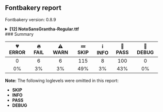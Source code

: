 ## Fontbakery report

Fontbakery version: 0.8.9

<details><summary><b>[12] NotoSansGrantha-Regular.ttf</b></summary><div><details><summary>🔥 <b>FAIL:</b> Check Google Fonts glyph coverage. (<a href="https://font-bakery.readthedocs.io/en/stable/fontbakery/profiles/googlefonts.html#com.google.fonts/check/glyph_coverage">com.google.fonts/check/glyph_coverage</a>)</summary><div>


* 🔥 **FAIL** Missing required codepoints:

	- 0x00AF (MACRON)
 [code: missing-codepoints]
</div></details><details><summary>🔥 <b>FAIL:</b> Check copyright namerecords match license file. (<a href="https://font-bakery.readthedocs.io/en/stable/fontbakery/profiles/googlefonts.html#com.google.fonts/check/name/license">com.google.fonts/check/name/license</a>)</summary><div>


* 🔥 **FAIL** License file OFL.txt exists but NameID 13 (LICENSE DESCRIPTION) value on platform 3 (WINDOWS) is not specified for that. Value was: "This Font Software is licensed under the SIL Open Font License, Version 1.1. This Font Software is distributed on an "AS IS" BASIS, WITHOUT WARRANTIES OR CONDITIONS OF ANY KIND, either express or implied. See the SIL Open Font License for the specific language, permissions and limitations governing your use of this Font Software." Must be changed to "This Font Software is licensed under the SIL Open Font License, Version 1.1. This license is available with a FAQ at: https://scripts.sil.org/OFL" [code: wrong]
</div></details><details><summary>🔥 <b>FAIL:</b> Copyright notices match canonical pattern in fonts (<a href="https://font-bakery.readthedocs.io/en/stable/fontbakery/profiles/googlefonts.html#com.google.fonts/check/font_copyright">com.google.fonts/check/font_copyright</a>)</summary><div>


* 🔥 **FAIL** Name Table entry: Copyright notices should match a pattern similar to: "Copyright 2019 The Familyname Project Authors (git url)"
But instead we have got:
"Copyright 2020-2021 Google Inc. All Rights Reserved." [code: bad-notice-format]
</div></details><details><summary>🔥 <b>FAIL:</b> OS/2.fsSelection bit 7 (USE_TYPO_METRICS) is set in all fonts. (<a href="https://font-bakery.readthedocs.io/en/stable/fontbakery/profiles/googlefonts.html#com.google.fonts/check/os2/use_typo_metrics">com.google.fonts/check/os2/use_typo_metrics</a>)</summary><div>


* 🔥 **FAIL** OS/2.fsSelection bit 7 (USE_TYPO_METRICS) wasNOT set in the following fonts: ['fonts/NotoSansGrantha/googlefonts/ttf/NotoSansGrantha-Regular.ttf']. [code: missing-os2-fsselection-bit7]
</div></details><details><summary>🔥 <b>FAIL:</b> Checking OS/2 usWinAscent & usWinDescent. (<a href="https://font-bakery.readthedocs.io/en/stable/fontbakery/profiles/universal.html#com.google.fonts/check/family/win_ascent_and_descent">com.google.fonts/check/family/win_ascent_and_descent</a>)</summary><div>


* 🔥 **FAIL** OS/2.usWinDescent value should be equal or greater than 1755, but got 534 instead. [code: descent]
</div></details><details><summary>🔥 <b>FAIL:</b> Check that texts shape as per expectation (<a href="https://font-bakery.readthedocs.io/en/stable/fontbakery/profiles/<Section: Shaping Checks>.html#com.google.fonts/check/shaping/regression">com.google.fonts/check/shaping/regression</a>)</summary><div>


* 🔥 **FAIL** qa/shaping_tests/grantha.json: Expected and actual shaping not matching
<div class="shaping">


<style type="text/css">
    @font-face {font-family: "TestFont"; src: url(../../fonts/NotoSansGrantha/googlefonts/ttf/NotoSansGrantha-Regular.ttf);}
    .tf { font-family: "TestFont"; }
    .shaping pre { font-size: 1.2rem; }
    .shaping li {
        font-size: 1.2rem;
        border-top: 1px solid #ddd;
        padding: 12px;
        margin-top: 12px;
    }
    .shaping-svg {
        height: 100px;
        margin: 10px;
        transform: matrix(1, 0, 0, -1, 0, 0);
    }
</style>

<h4>qa/shaping_tests/grantha.json: Expected and actual shaping not matching</h4>


</div>
<div class="shaping">

<li>Shaping did not match: <span class="tf">𑍠𑌢𑌯𑍋𑍢</span> (Added by SIESTA)</li>


<pre>Expected: rrVocalic_gran=0+1225|ddha_gran=1+1025|eeMatra_gran=2+936|ya_gran=2+1632|aaMatra_gran=2@-685,0+0|lVocalicMatra_gran=2@-20,0+0</pre>



<pre>Got     : rrVocalic_gran=0+1225|ddha_gran=1+1025|eeMatra_gran=2+906|ya_gran=2+1632|aaMatra_gran=2@-685,0+0|lVocalicMatra_gran=2@-20,0+0</pre>



<pre>                                                                 ^
</pre>


Got: <svg class="shaping-svg" xmlns="http://www.w3.org/2000/svg" viewBox="0 0 4788 2824" transform="matrix(1 0 0 -1 0 0)">
<path d="M1155.0,61.0Q1155.0,1.0 1125.5,-41.5Q1096.0,-84.0 1046.5,-107.0Q997.0,-130.0 937.0,-130.0Q876.0,-130.0 828.0,-108.0Q780.0,-86.0 743.0,-57.0L774.0,3.0Q797.0,-15.0 838.0,-36.5Q879.0,-58.0 931.0,-58.0Q993.0,-58.0 1031.0,-23.5Q1069.0,11.0 1069.0,60.0Q1069.0,93.0 1051.5,121.5Q1034.0,150.0 1002.0,167.0Q970.0,184.0 926.0,184.0L908.0,184.0L908.0,256.0L916.0,256.0Q962.0,256.0 994.5,279.5Q1027.0,303.0 1044.0,339.5Q1061.0,376.0 1061.0,413.0Q1061.0,464.0 1030.5,488.5Q1000.0,513.0 957.0,513.0Q920.0,513.0 895.0,497.0Q870.0,481.0 870.0,452.0Q870.0,437.0 879.0,422.0Q888.0,407.0 912.0,407.0Q919.0,407.0 927.5,408.5Q936.0,410.0 944.0,414.0L960.0,347.0Q952.0,343.0 935.0,338.0Q918.0,333.0 895.0,333.0Q852.0,333.0 818.0,359.5Q784.0,386.0 784.0,436.0Q784.0,474.0 806.0,505.5Q828.0,537.0 868.5,556.5Q909.0,576.0 964.0,576.0Q1046.0,576.0 1096.5,533.5Q1147.0,491.0 1147.0,420.0Q1147.0,366.0 1115.5,314.0Q1084.0,262.0 1031.0,230.0Q1082.0,218.0 1118.5,173.5Q1155.0,129.0 1155.0,61.0ZM715.0,46.0Q715.0,-34.0 666.0,-83.0Q617.0,-132.0 537.0,-132.0Q496.0,-132.0 467.0,-119.5Q438.0,-107.0 419.0,-90.5Q400.0,-74.0 392.0,-61.0Q383.0,-74.0 364.5,-90.5Q346.0,-107.0 317.5,-119.5Q289.0,-132.0 249.0,-132.0Q200.0,-132.0 159.0,-111.0Q118.0,-90.0 94.0,-50.0Q70.0,-10.0 70.0,46.0Q70.0,116.0 109.5,161.5Q149.0,207.0 209.0,232.0Q153.0,258.0 123.0,296.0Q93.0,334.0 81.5,373.5Q70.0,413.0 70.0,442.0Q70.0,489.0 90.5,518.5Q111.0,548.0 143.0,562.0Q175.0,576.0 208.0,576.0Q235.0,576.0 264.0,566.5Q293.0,557.0 313.0,534.5Q333.0,512.0 333.0,473.0Q333.0,431.0 309.0,403.5Q285.0,376.0 249.0,362.0Q213.0,348.0 177.0,347.0Q200.0,315.0 250.5,290.0Q301.0,265.0 392.0,265.0Q483.0,265.0 533.5,290.0Q584.0,315.0 608.0,347.0Q571.0,348.0 535.5,362.0Q500.0,376.0 476.0,403.5Q452.0,431.0 452.0,473.0Q452.0,512.0 472.0,534.5Q492.0,557.0 521.0,566.5Q550.0,576.0 577.0,576.0Q611.0,576.0 642.5,562.0Q674.0,548.0 694.5,518.5Q715.0,489.0 715.0,442.0Q715.0,413.0 703.5,373.5Q692.0,334.0 662.0,296.0Q632.0,258.0 575.0,232.0Q635.0,207.0 675.0,161.5Q715.0,116.0 715.0,46.0ZM146.0,443.0Q146.0,435.0 147.0,423.5Q148.0,412.0 152.0,399.0Q197.0,394.0 229.0,412.5Q261.0,431.0 261.0,463.0Q261.0,489.0 242.5,500.5Q224.0,512.0 205.0,512.0Q180.0,512.0 163.0,494.5Q146.0,477.0 146.0,443.0ZM524.0,463.0Q524.0,431.0 556.0,412.5Q588.0,394.0 633.0,398.0Q636.0,412.0 637.5,423.5Q639.0,435.0 639.0,443.0Q639.0,477.0 622.0,494.5Q605.0,512.0 580.0,512.0Q561.0,512.0 542.5,500.5Q524.0,489.0 524.0,463.0ZM392.0,197.0Q354.0,197.0 313.0,191.0Q272.0,185.0 236.0,168.5Q200.0,152.0 178.0,122.0Q156.0,92.0 156.0,44.0Q156.0,2.0 173.5,-22.0Q191.0,-46.0 215.5,-55.5Q240.0,-65.0 261.0,-65.0Q296.0,-65.0 324.5,-45.0Q353.0,-25.0 360.0,6.0L424.0,6.0Q431.0,-25.0 461.0,-44.0Q491.0,-63.0 526.0,-63.0Q548.0,-63.0 571.5,-54.0Q595.0,-45.0 612.0,-21.5Q629.0,2.0 629.0,44.0Q629.0,92.0 607.5,122.0Q586.0,152.0 550.5,168.5Q515.0,185.0 473.5,191.0Q432.0,197.0 392.0,197.0Z"  transform="translate(0, 1034)"/>
<path d="M869.0,334.0Q869.0,429.0 831.0,485.0Q793.0,541.0 735.0,541.0Q768.0,525.0 787.0,498.5Q806.0,472.0 806.0,440.0Q806.0,411.0 790.0,384.5Q774.0,358.0 745.5,341.0Q717.0,324.0 679.0,324.0Q647.0,324.0 617.0,338.5Q587.0,353.0 568.5,381.0Q550.0,409.0 550.0,449.0Q550.0,498.0 577.0,532.5Q604.0,567.0 648.5,586.0Q693.0,605.0 743.0,605.0Q841.0,605.0 898.0,533.0Q955.0,461.0 955.0,336.0Q955.0,263.0 935.5,198.5Q916.0,134.0 879.5,84.5Q843.0,35.0 793.0,6.5Q743.0,-22.0 682.0,-22.0Q633.0,-22.0 597.5,-3.5Q562.0,15.0 538.0,45.0Q514.0,75.0 501.0,108.0Q470.0,54.0 411.0,16.0Q352.0,-22.0 266.0,-22.0Q184.0,-22.0 138.5,17.0Q93.0,56.0 93.0,114.0Q93.0,167.0 131.0,200.5Q169.0,234.0 231.0,268.0Q282.0,295.0 318.5,315.0Q355.0,335.0 375.0,357.5Q395.0,380.0 395.0,416.0Q395.0,460.0 366.0,491.5Q337.0,523.0 287.0,529.0Q330.0,496.0 330.0,444.0Q330.0,412.0 313.0,383.5Q296.0,355.0 266.5,337.0Q237.0,319.0 199.0,319.0Q168.0,319.0 138.5,333.5Q109.0,348.0 89.5,375.5Q70.0,403.0 70.0,442.0Q70.0,491.0 99.5,526.5Q129.0,562.0 176.0,581.5Q223.0,601.0 274.0,601.0Q331.0,601.0 378.0,578.5Q425.0,556.0 453.0,516.0Q481.0,476.0 481.0,424.0Q481.0,380.0 458.0,345.0Q435.0,310.0 392.0,279.0Q349.0,248.0 287.0,212.0Q232.0,181.0 205.5,161.0Q179.0,141.0 179.0,113.0Q179.0,82.0 209.0,66.0Q239.0,50.0 281.0,50.0Q339.0,50.0 376.0,73.5Q413.0,97.0 434.0,129.5Q455.0,162.0 464.0,189.0L545.0,189.0Q548.0,177.0 557.0,154.0Q566.0,131.0 581.5,107.5Q597.0,84.0 621.5,67.5Q646.0,51.0 682.0,51.0Q724.0,51.0 758.5,75.0Q793.0,99.0 817.5,139.5Q842.0,180.0 855.5,230.5Q869.0,281.0 869.0,334.0ZM630.0,452.0Q630.0,426.0 645.0,411.0Q660.0,396.0 683.0,396.0Q709.0,396.0 721.5,412.0Q734.0,428.0 734.0,446.0Q734.0,471.0 713.5,490.5Q693.0,510.0 663.0,517.0Q648.0,505.0 639.0,488.5Q630.0,472.0 630.0,452.0ZM146.0,447.0Q146.0,420.0 163.0,406.0Q180.0,392.0 202.0,392.0Q230.0,392.0 242.0,410.0Q254.0,428.0 254.0,446.0Q254.0,471.0 235.5,488.0Q217.0,505.0 188.0,512.0Q169.0,501.0 157.5,484.5Q146.0,468.0 146.0,447.0Z"  transform="translate(1225, 1034)"/>
<path d="M400.0,-14.0Q302.0,-14.0 227.5,37.0Q153.0,88.0 111.5,179.5Q70.0,271.0 70.0,393.0Q70.0,505.0 103.5,589.0Q137.0,673.0 195.5,729.5Q254.0,786.0 329.5,814.5Q405.0,843.0 488.0,843.0Q651.0,843.0 738.5,733.0Q826.0,623.0 826.0,425.0L826.0,-12.0L740.0,-12.0L740.0,365.0Q740.0,492.0 716.0,582.5Q692.0,673.0 637.0,722.0Q582.0,771.0 488.0,771.0Q429.0,771.0 370.5,750.5Q312.0,730.0 263.5,685.5Q215.0,641.0 185.5,569.5Q156.0,498.0 156.0,395.0Q156.0,299.0 187.0,224.5Q218.0,150.0 273.0,108.0Q262.0,137.0 262.0,171.0Q262.0,219.0 283.0,259.5Q304.0,300.0 345.0,324.5Q386.0,349.0 445.0,349.0Q494.0,349.0 534.0,329.5Q574.0,310.0 598.0,272.0Q622.0,234.0 622.0,178.0Q622.0,113.0 590.5,70.0Q559.0,27.0 508.0,6.5Q457.0,-14.0 400.0,-14.0ZM348.0,171.0Q348.0,141.0 356.0,113.0Q364.0,85.0 381.0,61.0Q402.0,58.0 423.0,58.0Q482.0,58.0 509.0,88.0Q536.0,118.0 536.0,171.0Q536.0,221.0 511.5,249.0Q487.0,277.0 443.0,277.0Q400.0,277.0 374.0,249.0Q348.0,221.0 348.0,171.0Z"  transform="translate(2250, 1034)"/>
<path d="M239.0,-11.0Q168.0,-11.0 124.0,39.0Q80.0,89.0 80.0,192.0L80.0,566.0L166.0,566.0L166.0,193.0Q166.0,132.0 190.5,96.5Q215.0,61.0 255.0,61.0Q279.0,61.0 302.0,74.0Q325.0,87.0 346.0,116.0L346.0,566.0L432.0,566.0L432.0,72.0L781.0,72.0L781.0,566.0L867.0,566.0L867.0,0.0L346.0,0.0L346.0,35.0Q331.0,20.0 304.5,4.5Q278.0,-11.0 239.0,-11.0Z"  transform="translate(3156, 1034)"/>
<path d="M80.0,0.0L80.0,566.0L615.0,566.0L615.0,494.0L445.0,494.0L445.0,0.0L359.0,0.0L359.0,494.0L166.0,494.0L166.0,0.0L80.0,0.0Z"  transform="translate(4103, 1034)"/>
<path d="M837.0,185.0L837.0,494.0L672.0,494.0L672.0,0.0L586.0,0.0L586.0,365.0Q554.0,428.0 499.5,466.0Q445.0,504.0 377.0,504.0Q319.0,504.0 273.5,477.0Q228.0,450.0 198.5,401.5Q169.0,353.0 160.0,289.0Q186.0,307.0 217.0,317.5Q248.0,328.0 281.0,328.0Q353.0,328.0 399.5,284.0Q446.0,240.0 446.0,165.0Q446.0,82.0 397.5,35.0Q349.0,-12.0 269.0,-12.0Q216.0,-12.0 170.5,13.5Q125.0,39.0 97.5,94.0Q70.0,149.0 70.0,237.0Q70.0,318.0 95.5,381.5Q121.0,445.0 165.0,488.0Q209.0,531.0 265.5,553.5Q322.0,576.0 384.0,576.0Q451.0,576.0 501.0,552.5Q551.0,529.0 586.0,493.0L586.0,566.0L1302.0,566.0L1302.0,494.0L1169.0,494.0L1169.0,185.0Q1169.0,155.0 1165.0,121.0Q1161.0,87.0 1145.5,56.5Q1130.0,26.0 1096.0,7.0Q1062.0,-12.0 1003.0,-12.0Q944.0,-12.0 910.0,7.0Q876.0,26.0 860.5,56.5Q845.0,87.0 841.0,121.0Q837.0,155.0 837.0,185.0ZM1003.0,58.0Q1037.0,58.0 1054.0,74.0Q1071.0,90.0 1077.0,116.5Q1083.0,143.0 1083.0,176.0L1083.0,494.0L923.0,494.0L923.0,176.0Q923.0,143.0 929.0,116.5Q935.0,90.0 952.0,74.0Q969.0,58.0 1003.0,58.0ZM267.0,258.0Q237.0,258.0 209.0,245.5Q181.0,233.0 157.0,212.0Q162.0,132.0 194.5,96.0Q227.0,60.0 273.0,60.0Q312.0,60.0 336.0,85.0Q360.0,110.0 360.0,155.0Q360.0,205.0 334.0,231.5Q308.0,258.0 267.0,258.0Z"  transform="translate(4768, 1034)"/>
</svg>
 Expected: <svg class="shaping-svg" xmlns="http://www.w3.org/2000/svg" viewBox="0 0 4818 2824" transform="matrix(1 0 0 -1 0 0)">
<path d="M1155.0,61.0Q1155.0,1.0 1125.5,-41.5Q1096.0,-84.0 1046.5,-107.0Q997.0,-130.0 937.0,-130.0Q876.0,-130.0 828.0,-108.0Q780.0,-86.0 743.0,-57.0L774.0,3.0Q797.0,-15.0 838.0,-36.5Q879.0,-58.0 931.0,-58.0Q993.0,-58.0 1031.0,-23.5Q1069.0,11.0 1069.0,60.0Q1069.0,93.0 1051.5,121.5Q1034.0,150.0 1002.0,167.0Q970.0,184.0 926.0,184.0L908.0,184.0L908.0,256.0L916.0,256.0Q962.0,256.0 994.5,279.5Q1027.0,303.0 1044.0,339.5Q1061.0,376.0 1061.0,413.0Q1061.0,464.0 1030.5,488.5Q1000.0,513.0 957.0,513.0Q920.0,513.0 895.0,497.0Q870.0,481.0 870.0,452.0Q870.0,437.0 879.0,422.0Q888.0,407.0 912.0,407.0Q919.0,407.0 927.5,408.5Q936.0,410.0 944.0,414.0L960.0,347.0Q952.0,343.0 935.0,338.0Q918.0,333.0 895.0,333.0Q852.0,333.0 818.0,359.5Q784.0,386.0 784.0,436.0Q784.0,474.0 806.0,505.5Q828.0,537.0 868.5,556.5Q909.0,576.0 964.0,576.0Q1046.0,576.0 1096.5,533.5Q1147.0,491.0 1147.0,420.0Q1147.0,366.0 1115.5,314.0Q1084.0,262.0 1031.0,230.0Q1082.0,218.0 1118.5,173.5Q1155.0,129.0 1155.0,61.0ZM715.0,46.0Q715.0,-34.0 666.0,-83.0Q617.0,-132.0 537.0,-132.0Q496.0,-132.0 467.0,-119.5Q438.0,-107.0 419.0,-90.5Q400.0,-74.0 392.0,-61.0Q383.0,-74.0 364.5,-90.5Q346.0,-107.0 317.5,-119.5Q289.0,-132.0 249.0,-132.0Q200.0,-132.0 159.0,-111.0Q118.0,-90.0 94.0,-50.0Q70.0,-10.0 70.0,46.0Q70.0,116.0 109.5,161.5Q149.0,207.0 209.0,232.0Q153.0,258.0 123.0,296.0Q93.0,334.0 81.5,373.5Q70.0,413.0 70.0,442.0Q70.0,489.0 90.5,518.5Q111.0,548.0 143.0,562.0Q175.0,576.0 208.0,576.0Q235.0,576.0 264.0,566.5Q293.0,557.0 313.0,534.5Q333.0,512.0 333.0,473.0Q333.0,431.0 309.0,403.5Q285.0,376.0 249.0,362.0Q213.0,348.0 177.0,347.0Q200.0,315.0 250.5,290.0Q301.0,265.0 392.0,265.0Q483.0,265.0 533.5,290.0Q584.0,315.0 608.0,347.0Q571.0,348.0 535.5,362.0Q500.0,376.0 476.0,403.5Q452.0,431.0 452.0,473.0Q452.0,512.0 472.0,534.5Q492.0,557.0 521.0,566.5Q550.0,576.0 577.0,576.0Q611.0,576.0 642.5,562.0Q674.0,548.0 694.5,518.5Q715.0,489.0 715.0,442.0Q715.0,413.0 703.5,373.5Q692.0,334.0 662.0,296.0Q632.0,258.0 575.0,232.0Q635.0,207.0 675.0,161.5Q715.0,116.0 715.0,46.0ZM146.0,443.0Q146.0,435.0 147.0,423.5Q148.0,412.0 152.0,399.0Q197.0,394.0 229.0,412.5Q261.0,431.0 261.0,463.0Q261.0,489.0 242.5,500.5Q224.0,512.0 205.0,512.0Q180.0,512.0 163.0,494.5Q146.0,477.0 146.0,443.0ZM524.0,463.0Q524.0,431.0 556.0,412.5Q588.0,394.0 633.0,398.0Q636.0,412.0 637.5,423.5Q639.0,435.0 639.0,443.0Q639.0,477.0 622.0,494.5Q605.0,512.0 580.0,512.0Q561.0,512.0 542.5,500.5Q524.0,489.0 524.0,463.0ZM392.0,197.0Q354.0,197.0 313.0,191.0Q272.0,185.0 236.0,168.5Q200.0,152.0 178.0,122.0Q156.0,92.0 156.0,44.0Q156.0,2.0 173.5,-22.0Q191.0,-46.0 215.5,-55.5Q240.0,-65.0 261.0,-65.0Q296.0,-65.0 324.5,-45.0Q353.0,-25.0 360.0,6.0L424.0,6.0Q431.0,-25.0 461.0,-44.0Q491.0,-63.0 526.0,-63.0Q548.0,-63.0 571.5,-54.0Q595.0,-45.0 612.0,-21.5Q629.0,2.0 629.0,44.0Q629.0,92.0 607.5,122.0Q586.0,152.0 550.5,168.5Q515.0,185.0 473.5,191.0Q432.0,197.0 392.0,197.0Z"  transform="translate(0, 1034)"/>
<path d="M869.0,334.0Q869.0,429.0 831.0,485.0Q793.0,541.0 735.0,541.0Q768.0,525.0 787.0,498.5Q806.0,472.0 806.0,440.0Q806.0,411.0 790.0,384.5Q774.0,358.0 745.5,341.0Q717.0,324.0 679.0,324.0Q647.0,324.0 617.0,338.5Q587.0,353.0 568.5,381.0Q550.0,409.0 550.0,449.0Q550.0,498.0 577.0,532.5Q604.0,567.0 648.5,586.0Q693.0,605.0 743.0,605.0Q841.0,605.0 898.0,533.0Q955.0,461.0 955.0,336.0Q955.0,263.0 935.5,198.5Q916.0,134.0 879.5,84.5Q843.0,35.0 793.0,6.5Q743.0,-22.0 682.0,-22.0Q633.0,-22.0 597.5,-3.5Q562.0,15.0 538.0,45.0Q514.0,75.0 501.0,108.0Q470.0,54.0 411.0,16.0Q352.0,-22.0 266.0,-22.0Q184.0,-22.0 138.5,17.0Q93.0,56.0 93.0,114.0Q93.0,167.0 131.0,200.5Q169.0,234.0 231.0,268.0Q282.0,295.0 318.5,315.0Q355.0,335.0 375.0,357.5Q395.0,380.0 395.0,416.0Q395.0,460.0 366.0,491.5Q337.0,523.0 287.0,529.0Q330.0,496.0 330.0,444.0Q330.0,412.0 313.0,383.5Q296.0,355.0 266.5,337.0Q237.0,319.0 199.0,319.0Q168.0,319.0 138.5,333.5Q109.0,348.0 89.5,375.5Q70.0,403.0 70.0,442.0Q70.0,491.0 99.5,526.5Q129.0,562.0 176.0,581.5Q223.0,601.0 274.0,601.0Q331.0,601.0 378.0,578.5Q425.0,556.0 453.0,516.0Q481.0,476.0 481.0,424.0Q481.0,380.0 458.0,345.0Q435.0,310.0 392.0,279.0Q349.0,248.0 287.0,212.0Q232.0,181.0 205.5,161.0Q179.0,141.0 179.0,113.0Q179.0,82.0 209.0,66.0Q239.0,50.0 281.0,50.0Q339.0,50.0 376.0,73.5Q413.0,97.0 434.0,129.5Q455.0,162.0 464.0,189.0L545.0,189.0Q548.0,177.0 557.0,154.0Q566.0,131.0 581.5,107.5Q597.0,84.0 621.5,67.5Q646.0,51.0 682.0,51.0Q724.0,51.0 758.5,75.0Q793.0,99.0 817.5,139.5Q842.0,180.0 855.5,230.5Q869.0,281.0 869.0,334.0ZM630.0,452.0Q630.0,426.0 645.0,411.0Q660.0,396.0 683.0,396.0Q709.0,396.0 721.5,412.0Q734.0,428.0 734.0,446.0Q734.0,471.0 713.5,490.5Q693.0,510.0 663.0,517.0Q648.0,505.0 639.0,488.5Q630.0,472.0 630.0,452.0ZM146.0,447.0Q146.0,420.0 163.0,406.0Q180.0,392.0 202.0,392.0Q230.0,392.0 242.0,410.0Q254.0,428.0 254.0,446.0Q254.0,471.0 235.5,488.0Q217.0,505.0 188.0,512.0Q169.0,501.0 157.5,484.5Q146.0,468.0 146.0,447.0Z"  transform="translate(1225, 1034)"/>
<path d="M400.0,-14.0Q302.0,-14.0 227.5,37.0Q153.0,88.0 111.5,179.5Q70.0,271.0 70.0,393.0Q70.0,505.0 103.5,589.0Q137.0,673.0 195.5,729.5Q254.0,786.0 329.5,814.5Q405.0,843.0 488.0,843.0Q651.0,843.0 738.5,733.0Q826.0,623.0 826.0,425.0L826.0,-12.0L740.0,-12.0L740.0,365.0Q740.0,492.0 716.0,582.5Q692.0,673.0 637.0,722.0Q582.0,771.0 488.0,771.0Q429.0,771.0 370.5,750.5Q312.0,730.0 263.5,685.5Q215.0,641.0 185.5,569.5Q156.0,498.0 156.0,395.0Q156.0,299.0 187.0,224.5Q218.0,150.0 273.0,108.0Q262.0,137.0 262.0,171.0Q262.0,219.0 283.0,259.5Q304.0,300.0 345.0,324.5Q386.0,349.0 445.0,349.0Q494.0,349.0 534.0,329.5Q574.0,310.0 598.0,272.0Q622.0,234.0 622.0,178.0Q622.0,113.0 590.5,70.0Q559.0,27.0 508.0,6.5Q457.0,-14.0 400.0,-14.0ZM348.0,171.0Q348.0,141.0 356.0,113.0Q364.0,85.0 381.0,61.0Q402.0,58.0 423.0,58.0Q482.0,58.0 509.0,88.0Q536.0,118.0 536.0,171.0Q536.0,221.0 511.5,249.0Q487.0,277.0 443.0,277.0Q400.0,277.0 374.0,249.0Q348.0,221.0 348.0,171.0Z"  transform="translate(2250, 1034)"/>
<path d="M239.0,-11.0Q168.0,-11.0 124.0,39.0Q80.0,89.0 80.0,192.0L80.0,566.0L166.0,566.0L166.0,193.0Q166.0,132.0 190.5,96.5Q215.0,61.0 255.0,61.0Q279.0,61.0 302.0,74.0Q325.0,87.0 346.0,116.0L346.0,566.0L432.0,566.0L432.0,72.0L781.0,72.0L781.0,566.0L867.0,566.0L867.0,0.0L346.0,0.0L346.0,35.0Q331.0,20.0 304.5,4.5Q278.0,-11.0 239.0,-11.0Z"  transform="translate(3186, 1034)"/>
<path d="M80.0,0.0L80.0,566.0L615.0,566.0L615.0,494.0L445.0,494.0L445.0,0.0L359.0,0.0L359.0,494.0L166.0,494.0L166.0,0.0L80.0,0.0Z"  transform="translate(4133, 1034)"/>
<path d="M837.0,185.0L837.0,494.0L672.0,494.0L672.0,0.0L586.0,0.0L586.0,365.0Q554.0,428.0 499.5,466.0Q445.0,504.0 377.0,504.0Q319.0,504.0 273.5,477.0Q228.0,450.0 198.5,401.5Q169.0,353.0 160.0,289.0Q186.0,307.0 217.0,317.5Q248.0,328.0 281.0,328.0Q353.0,328.0 399.5,284.0Q446.0,240.0 446.0,165.0Q446.0,82.0 397.5,35.0Q349.0,-12.0 269.0,-12.0Q216.0,-12.0 170.5,13.5Q125.0,39.0 97.5,94.0Q70.0,149.0 70.0,237.0Q70.0,318.0 95.5,381.5Q121.0,445.0 165.0,488.0Q209.0,531.0 265.5,553.5Q322.0,576.0 384.0,576.0Q451.0,576.0 501.0,552.5Q551.0,529.0 586.0,493.0L586.0,566.0L1302.0,566.0L1302.0,494.0L1169.0,494.0L1169.0,185.0Q1169.0,155.0 1165.0,121.0Q1161.0,87.0 1145.5,56.5Q1130.0,26.0 1096.0,7.0Q1062.0,-12.0 1003.0,-12.0Q944.0,-12.0 910.0,7.0Q876.0,26.0 860.5,56.5Q845.0,87.0 841.0,121.0Q837.0,155.0 837.0,185.0ZM1003.0,58.0Q1037.0,58.0 1054.0,74.0Q1071.0,90.0 1077.0,116.5Q1083.0,143.0 1083.0,176.0L1083.0,494.0L923.0,494.0L923.0,176.0Q923.0,143.0 929.0,116.5Q935.0,90.0 952.0,74.0Q969.0,58.0 1003.0,58.0ZM267.0,258.0Q237.0,258.0 209.0,245.5Q181.0,233.0 157.0,212.0Q162.0,132.0 194.5,96.0Q227.0,60.0 273.0,60.0Q312.0,60.0 336.0,85.0Q360.0,110.0 360.0,155.0Q360.0,205.0 334.0,231.5Q308.0,258.0 267.0,258.0Z"  transform="translate(4798, 1034)"/>
</svg>


</div>
<div class="shaping">

<li>Shaping did not match: <span class="tf">𑌯𑍄௯𑌿</span> (Added by SIESTA)</li>


<pre>Expected: ya_gran=0+1408|rrVocalicMatra_gran=0@-417,0+0|nine_tamil=2+1155|iMatra_gran=2+0</pre>



<pre>Got     : ya_gran=0+1408|rrVocalicMatra_gran=0@-417,1+0|nine_tamil=2+1155|iMatra_gran=2+0</pre>



<pre>                                                    ^
</pre>


Got: <svg class="shaping-svg" xmlns="http://www.w3.org/2000/svg" viewBox="0 0 2563 2824" transform="matrix(1 0 0 -1 0 0)">
<path d=""  transform="translate(0, 1034)"/>
<path d=""  transform="translate(991, 1035)"/>
<path d=""  transform="translate(1408, 1034)"/>
<path d=""  transform="translate(2563, 1034)"/>
</svg>
 Expected: <svg class="shaping-svg" xmlns="http://www.w3.org/2000/svg" viewBox="0 0 2563 2824" transform="matrix(1 0 0 -1 0 0)">
<path d=""  transform="translate(0, 1034)"/>
<path d=""  transform="translate(991, 1034)"/>
<path d=""  transform="translate(1408, 1034)"/>
<path d=""  transform="translate(2563, 1034)"/>
</svg>


</div>
<div class="shaping">

<li>Shaping did not match: <span class="tf"> ௱𑌲𑍌𑍩</span> (Added by SIESTA)</li>


<pre>Expected: space=0+260|onehundred_tamil=1+887|la_gran=2+1145|eeMatra_gran=2+906|auLengthMark_gran=2+0|threecomb_gran=2+0</pre>



<pre>Got     : space=0+260|onehundred_tamil=1+887|la_gran=2+1145|auMatra_gran=2+2575|threecomb_gran=2+0</pre>



<pre>                                                            ^^             ++++++++++++++++++++++ ^^
</pre>


Got: <svg class="shaping-svg" xmlns="http://www.w3.org/2000/svg" viewBox="0 0 4867 2824" transform="matrix(1 0 0 -1 0 0)">
<path d=""  transform="translate(0, 1034)"/>
<path d=""  transform="translate(260, 1034)"/>
<path d=""  transform="translate(1147, 1034)"/>
<path d=""  transform="translate(2292, 1034)"/>
<path d=""  transform="translate(4867, 1034)"/>
</svg>
 Expected: <svg class="shaping-svg" xmlns="http://www.w3.org/2000/svg" viewBox="0 0 3198 2824" transform="matrix(1 0 0 -1 0 0)">
<path d=""  transform="translate(0, 1034)"/>
<path d=""  transform="translate(260, 1034)"/>
<path d=""  transform="translate(1147, 1034)"/>
<path d=""  transform="translate(2292, 1034)"/>
<path d=""  transform="translate(3198, 1034)"/>
<path d=""  transform="translate(3198, 1034)"/>
</svg>


</div>
<div class="shaping">

<li>Shaping did not match: <span class="tf">௱𑌡𑌼𑍁</span> (Added by SIESTA)</li>


<pre>Expected: onehundred_tamil=0+887|dda_gran=1+983|dottedCircle=1+600|nukta_gran=1+0|uMatra_gran=1+0</pre>



<pre>Got     : onehundred_tamil=0+887|dda_gran=1+983|nukta_gran=1+0|uMatra_gran=1+0</pre>



<pre>                                                +++++++++++++++++++
</pre>


Got: <svg class="shaping-svg" xmlns="http://www.w3.org/2000/svg" viewBox="0 0 1870 2824" transform="matrix(1 0 0 -1 0 0)">
<path d=""  transform="translate(0, 1034)"/>
<path d=""  transform="translate(887, 1034)"/>
<path d=""  transform="translate(1870, 1034)"/>
<path d=""  transform="translate(1870, 1034)"/>
</svg>
 Expected: <svg class="shaping-svg" xmlns="http://www.w3.org/2000/svg" viewBox="0 0 2470 2824" transform="matrix(1 0 0 -1 0 0)">
<path d=""  transform="translate(0, 1034)"/>
<path d=""  transform="translate(887, 1034)"/>
<path d=""  transform="translate(1870, 1034)"/>
<path d=""  transform="translate(2470, 1034)"/>
<path d=""  transform="translate(2470, 1034)"/>
</svg>


</div>
<div class="shaping">

<li>Shaping did not match: <span class="tf">𑌠𑍄</span> (Added by SIESTA)</li>


<pre>Expected: ttha_gran=0+1183|rrVocalicMatra_gran=0@-417,0+0</pre>



<pre>Got     : ttha_gran=0+1183|rrVocalicMatra_gran=0@-417,1+0</pre>



<pre>                                                      ^
</pre>


Got: <svg class="shaping-svg" xmlns="http://www.w3.org/2000/svg" viewBox="0 0 1183 2824" transform="matrix(1 0 0 -1 0 0)">
<path d=""  transform="translate(0, 1034)"/>
<path d=""  transform="translate(766, 1035)"/>
</svg>
 Expected: <svg class="shaping-svg" xmlns="http://www.w3.org/2000/svg" viewBox="0 0 1183 2824" transform="matrix(1 0 0 -1 0 0)">
<path d=""  transform="translate(0, 1034)"/>
<path d=""  transform="translate(766, 1034)"/>
</svg>


</div>
<div class="shaping">

<li>Shaping did not match: <span class="tf">𑌝𑍋𑌦</span> (Added by SIESTA)</li>


<pre>Expected: eeMatra_gran=0+936|jha_gran=0+2028|aaMatra_gran=0@-685,0+0|da_gran=2+813</pre>



<pre>Got     : eeMatra_gran=0+906|jha_gran=0+2028|aaMatra_gran=0@-685,0+0|da_gran=2+813</pre>



<pre>                          ^
</pre>


Got: <svg class="shaping-svg" xmlns="http://www.w3.org/2000/svg" viewBox="0 0 3747 2824" transform="matrix(1 0 0 -1 0 0)">
<path d=""  transform="translate(0, 1034)"/>
<path d=""  transform="translate(906, 1034)"/>
<path d=""  transform="translate(2249, 1034)"/>
<path d=""  transform="translate(2934, 1034)"/>
</svg>
 Expected: <svg class="shaping-svg" xmlns="http://www.w3.org/2000/svg" viewBox="0 0 3777 2824" transform="matrix(1 0 0 -1 0 0)">
<path d=""  transform="translate(0, 1034)"/>
<path d=""  transform="translate(936, 1034)"/>
<path d=""  transform="translate(2279, 1034)"/>
<path d=""  transform="translate(2964, 1034)"/>
</svg>


</div>
<div class="shaping">

<li>Shaping did not match: <span class="tf">𑌞𑍄𑍲𑌓</span> (Added by SIESTA)</li>


<pre>Expected: nya_gran=0+1583|rrVocalicMatra_gran=0@-417,0+0|nacomb_gran=0@-733,310+0|oo_gran=3+1002</pre>



<pre>Got     : nya_gran=0+1583|rrVocalicMatra_gran=0@-417,1+0|nacomb_gran=0@-733,310+0|oo_gran=3+1002</pre>



<pre>                                                     ^
</pre>


Got: <svg class="shaping-svg" xmlns="http://www.w3.org/2000/svg" viewBox="0 0 2585 2824" transform="matrix(1 0 0 -1 0 0)">
<path d=""  transform="translate(0, 1034)"/>
<path d=""  transform="translate(1166, 1035)"/>
<path d=""  transform="translate(850, 1344)"/>
<path d=""  transform="translate(1583, 1034)"/>
</svg>
 Expected: <svg class="shaping-svg" xmlns="http://www.w3.org/2000/svg" viewBox="0 0 2585 2824" transform="matrix(1 0 0 -1 0 0)">
<path d=""  transform="translate(0, 1034)"/>
<path d=""  transform="translate(1166, 1034)"/>
<path d=""  transform="translate(850, 1344)"/>
<path d=""  transform="translate(1583, 1034)"/>
</svg>


</div>
<div class="shaping">

<li>Shaping did not match: <span class="tf">௨𑍢᳴</span> (Added by SIESTA)</li>


<pre>Expected: two_tamil=0+1067|lVocalicMatra_gran=0+0|dottedCircle=0+600|tonecandraabove_vedic=0+0</pre>



<pre>Got     : two_tamil=0+1067|lVocalicMatra_gran=0+0|tonecandraabove_vedic=0+0</pre>



<pre>                                                  +++++++++++++++++++
</pre>


Got: <svg class="shaping-svg" xmlns="http://www.w3.org/2000/svg" viewBox="0 0 1067 2824" transform="matrix(1 0 0 -1 0 0)">
<path d=""  transform="translate(0, 1034)"/>
<path d=""  transform="translate(1067, 1034)"/>
<path d=""  transform="translate(1067, 1034)"/>
</svg>
 Expected: <svg class="shaping-svg" xmlns="http://www.w3.org/2000/svg" viewBox="0 0 1667 2824" transform="matrix(1 0 0 -1 0 0)">
<path d=""  transform="translate(0, 1034)"/>
<path d=""  transform="translate(1067, 1034)"/>
<path d=""  transform="translate(1067, 1034)"/>
<path d=""  transform="translate(1667, 1034)"/>
</svg>


</div>
<div class="shaping">

<li>Shaping did not match: <span class="tf">𑌳𑌅𑍣𑌰𑍄</span> (Added by SIESTA)</li>


<pre>Expected: lla_gran=0+1368|a_gran=1+2588|llVocalicMatra_gran=1@-1580,0+0|ra_gran=3+1218|rrVocalicMatra_gran=3@-417,0+0</pre>



<pre>Got     : lla_gran=0+1368|a_gran=1+2588|llVocalicMatra_gran=1@-1580,0+0|ra_gran=3+1218|rrVocalicMatra_gran=3@-417,1+0</pre>



<pre>                                                                                                                  ^
</pre>


Got: <svg class="shaping-svg" xmlns="http://www.w3.org/2000/svg" viewBox="0 0 5174 2824" transform="matrix(1 0 0 -1 0 0)">
<path d=""  transform="translate(0, 1034)"/>
<path d=""  transform="translate(1368, 1034)"/>
<path d=""  transform="translate(2376, 1034)"/>
<path d=""  transform="translate(3956, 1034)"/>
<path d=""  transform="translate(4757, 1035)"/>
</svg>
 Expected: <svg class="shaping-svg" xmlns="http://www.w3.org/2000/svg" viewBox="0 0 5174 2824" transform="matrix(1 0 0 -1 0 0)">
<path d=""  transform="translate(0, 1034)"/>
<path d=""  transform="translate(1368, 1034)"/>
<path d=""  transform="translate(2376, 1034)"/>
<path d=""  transform="translate(3956, 1034)"/>
<path d=""  transform="translate(4757, 1034)"/>
</svg>


</div>
<div class="shaping">

<li>Shaping did not match: <span class="tf">𑌛𑍋𑌙𑌦ᳳ</span> (Added by SIESTA)</li>


<pre>Expected: eeMatra_gran=0+936|cha_gran=0+2015|aaMatra_gran=0@-685,0+0|nga_gran=2+867|da_gran=3+813|rotatedArdhavisarga_vedic=4+635</pre>



<pre>Got     : eeMatra_gran=0+906|cha_gran=0+2015|aaMatra_gran=0@-685,0+0|nga_gran=2+867|da_gran=3+813|rotatedArdhavisarga_vedic=4+635</pre>



<pre>                          ^
</pre>


Got: <svg class="shaping-svg" xmlns="http://www.w3.org/2000/svg" viewBox="0 0 5236 2824" transform="matrix(1 0 0 -1 0 0)">
<path d=""  transform="translate(0, 1034)"/>
<path d=""  transform="translate(906, 1034)"/>
<path d=""  transform="translate(2236, 1034)"/>
<path d=""  transform="translate(2921, 1034)"/>
<path d=""  transform="translate(3788, 1034)"/>
<path d=""  transform="translate(4601, 1034)"/>
</svg>
 Expected: <svg class="shaping-svg" xmlns="http://www.w3.org/2000/svg" viewBox="0 0 5266 2824" transform="matrix(1 0 0 -1 0 0)">
<path d=""  transform="translate(0, 1034)"/>
<path d=""  transform="translate(936, 1034)"/>
<path d=""  transform="translate(2266, 1034)"/>
<path d=""  transform="translate(2951, 1034)"/>
<path d=""  transform="translate(3818, 1034)"/>
<path d=""  transform="translate(4631, 1034)"/>
</svg>


</div>
<div class="shaping">

<li>Shaping did not match: <span class="tf">௩𑌟𑌃</span> (Added by SIESTA)</li>


<pre>Expected: three_tamil=0+985|tta_gran=1+948|dottedCircle=1+600|visarga_gran=1+400</pre>



<pre>Got     : three_tamil=0+985|tta_gran=1+948|visarga_gran=1+400</pre>



<pre>                                           +++++++++++++++++++
</pre>


Got: <svg class="shaping-svg" xmlns="http://www.w3.org/2000/svg" viewBox="0 0 2333 2824" transform="matrix(1 0 0 -1 0 0)">
<path d=""  transform="translate(0, 1034)"/>
<path d=""  transform="translate(985, 1034)"/>
<path d=""  transform="translate(1933, 1034)"/>
</svg>
 Expected: <svg class="shaping-svg" xmlns="http://www.w3.org/2000/svg" viewBox="0 0 2933 2824" transform="matrix(1 0 0 -1 0 0)">
<path d=""  transform="translate(0, 1034)"/>
<path d=""  transform="translate(985, 1034)"/>
<path d=""  transform="translate(1933, 1034)"/>
<path d=""  transform="translate(2533, 1034)"/>
</svg>


</div> [code: shaping-regression]
</div></details><details><summary>⚠ <b>WARN:</b> Ensure Stylistic Sets have description. (<a href="https://font-bakery.readthedocs.io/en/stable/fontbakery/profiles/googlefonts.html#com.google.fonts/check/stylisticset_description">com.google.fonts/check/stylisticset_description</a>)</summary><div>


* ⚠ **WARN** The stylistic set ss01 lacks a description string on the 'name' table. [code: missing-description]
* ⚠ **WARN** The stylistic set ss02 lacks a description string on the 'name' table. [code: missing-description]
* ⚠ **WARN** The stylistic set ss03 lacks a description string on the 'name' table. [code: missing-description]
* ⚠ **WARN** The stylistic set ss04 lacks a description string on the 'name' table. [code: missing-description]
* ⚠ **WARN** The stylistic set ss05 lacks a description string on the 'name' table. [code: missing-description]
* ⚠ **WARN** The stylistic set ss06 lacks a description string on the 'name' table. [code: missing-description]
* ⚠ **WARN** The stylistic set ss07 lacks a description string on the 'name' table. [code: missing-description]
* ⚠ **WARN** The stylistic set ss08 lacks a description string on the 'name' table. [code: missing-description]
* ⚠ **WARN** The stylistic set ss09 lacks a description string on the 'name' table. [code: missing-description]
* ⚠ **WARN** The stylistic set ss10 lacks a description string on the 'name' table. [code: missing-description]
</div></details><details><summary>⚠ <b>WARN:</b> Ensure fonts have ScriptLangTags declared on the 'meta' table. (<a href="https://font-bakery.readthedocs.io/en/stable/fontbakery/profiles/googlefonts.html#com.google.fonts/check/meta/script_lang_tags">com.google.fonts/check/meta/script_lang_tags</a>)</summary><div>


* ⚠ **WARN** This font file does not have a 'meta' table. [code: lacks-meta-table]
</div></details><details><summary>⚠ <b>WARN:</b> Font has **proper** whitespace glyph names? (<a href="https://font-bakery.readthedocs.io/en/stable/fontbakery/profiles/universal.html#com.google.fonts/check/whitespace_glyphnames">com.google.fonts/check/whitespace_glyphnames</a>)</summary><div>


* ⚠ **WARN** Glyph 0x00A0 is called "nbspace": Change to "uni00A0" [code: not-recommended-00a0]
</div></details><details><summary>⚠ <b>WARN:</b> Check if each glyph has the recommended amount of contours. (<a href="https://font-bakery.readthedocs.io/en/stable/fontbakery/profiles/universal.html#com.google.fonts/check/contour_count">com.google.fonts/check/contour_count</a>)</summary><div>


* ⚠ **WARN** This check inspects the glyph outlines and detects the total number of contours in each of them. The expected values are infered from the typical ammounts of contours observed in a large collection of reference font families. The divergences listed below may simply indicate a significantly different design on some of your glyphs. On the other hand, some of these may flag actual bugs in the font such as glyphs mapped to an incorrect codepoint. Please consider reviewing the design and codepoint assignment of these to make sure they are correct.

The following glyphs do not have the recommended number of contours:

	- Glyph name: aogonek	Contours detected: 3	Expected: 2

	- Glyph name: uogonek	Contours detected: 2	Expected: 1

	- Glyph name: aogonek	Contours detected: 3	Expected: 2 

	- And Glyph name: uogonek	Contours detected: 2	Expected: 1
 [code: contour-count]
</div></details><details><summary>⚠ <b>WARN:</b> Check mark characters are in GDEF mark glyph class. (<a href="https://font-bakery.readthedocs.io/en/stable/fontbakery/profiles/gdef.html#com.google.fonts/check/gdef_mark_chars">com.google.fonts/check/gdef_mark_chars</a>)</summary><div>


* ⚠ **WARN** The following mark characters could be in the GDEF mark glyph class:
	 acutecomb (U+0301), brevecomb (U+0306), caroncomb (U+030C), cedillacomb (U+0327), circumflexcomb (U+0302), commaaccentcomb (U+0326), commaturnedabovecomb (U+0312), dieresiscomb (U+0308), dotaccentcomb (U+0307), gravecomb (U+0300) and 5 more.

Use -F or --full-lists to disable shortening of long lists. [code: mark-chars]
</div></details><details><summary>⚠ <b>WARN:</b> Check GDEF mark glyph class doesn't have characters that are not marks. (<a href="https://font-bakery.readthedocs.io/en/stable/fontbakery/profiles/gdef.html#com.google.fonts/check/gdef_non_mark_chars">com.google.fonts/check/gdef_non_mark_chars</a>)</summary><div>


* ⚠ **WARN** The following non-mark characters should not be in the GDEF mark glyph class:
	 U+11302, U+1133E, U+1133F, U+11341, U+11342, U+11343, U+11344, U+1134D, U+11357, U+11362, U+11363 and U+1CD3 [code: non-mark-chars]
</div></details><br></div></details>
### Summary

| 💔 ERROR | 🔥 FAIL | ⚠ WARN | 💤 SKIP | ℹ INFO | 🍞 PASS | 🔎 DEBUG |
|:-----:|:----:|:----:|:----:|:----:|:----:|:----:|
| 0 | 6 | 6 | 115 | 8 | 100 | 0 |
| 0% | 3% | 3% | 49% | 3% | 43% | 0% |

**Note:** The following loglevels were omitted in this report:
* **SKIP**
* **INFO**
* **PASS**
* **DEBUG**
